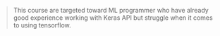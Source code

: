 >This course are targeted toward ML programmer who have already good experience working with Keras API but struggle when it comes to using tensorflow. 
